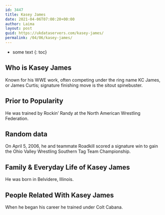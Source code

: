 ```yaml
---
id: 3447
title: Kasey James
date: 2021-04-06T07:00:20+00:00
author: Laima
layout: post
guid: https://ukdataservers.com/kasey-james/
permalink: /04/06/kasey-james/
---
```


* some text
{: toc}


## Who is Kasey James
                  
                  
                  
Known for his WWE work, often competing under the ring name KC James, or James Curtis; signature finishing move is the sitout spinebuster.
                  
              
            
              
            
                
                
                
## Prior to Popularity
                  
                  
                  
He was trained by Rockin&#8217; Randy at the North American Wrestling Federation.
                  
              
            
              
            
                
                
                
## Random data
                  
                  
                  
On April 5, 2006, he and teammate Roadkill scored a signature win to gain the Ohio Valley Wrestling Southern Tag Team Championship.
                  
              
            
              
            
                
                
                
## Family & Everyday Life of Kasey James
                  
                  
                  
He was born in Belvidere, Illinois.
                  
              
            
              
            
                
                
                
## People Related With Kasey James
                  
                  
                  
When he began his career he trained under Colt Cabana.
                  
              
            
              
            
                
              
            
              
              
            
            
              
            
          
          
          